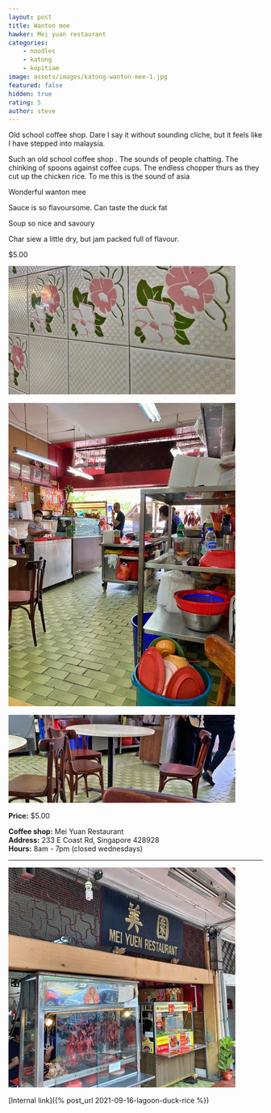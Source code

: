 ```yaml
---
layout: post
title: Wanton mee
hawker: Mei yuan restaurant
categories: 
    - noodles
    - katong
    - kopitiam
image: assets/images/katong-wanton-mee-1.jpg
featured: false
hidden: true
rating: 5
author: steve
---
```



Old school coffee shop. Dare I say it without sounding cliche, but it feels like I have stepped into malaysia. 

Such an old school coffee shop . The sounds of people chatting. The chinking of spoons against coffee cups. The endless chopper thurs as they cut up the chicken rice. To me this is the sound of asia 

Wonderful wanton mee

Sauce is so flavoursome. Can taste the duck fat 

Soup so nice and savoury

Char siew a little dry, but jam packed full of flavour.



$5.00


![Alt text](/assets/images/katong-wanton-mee-2.jpg "description text")

![Alt text](/assets/images/katong-wanton-mee-3.jpg "description text")

![Alt text](/assets/images/katong-wanton-mee-4.jpg "description text")

**Price:** $5.00  

**Coffee shop:** Mei Yuan Restaurant  
**Address:** 233 E Coast Rd, Singapore 428928  
**Hours:** 8am - 7pm (closed wednesdays)  

***  

![Mei yuan restaurant](/assets/images/katong-wanton-mee-5.jpg "Mei yuan restaurant")

[Internal link]({% post_url 2021-09-16-lagoon-duck-rice %})